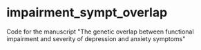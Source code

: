 # impairment_sympt_overlap
Code for the manuscript "The genetic overlap between functional impairment and severity of depression and anxiety symptoms"
